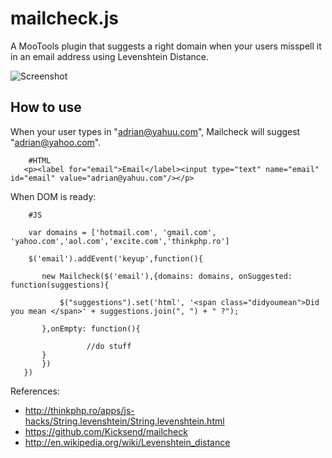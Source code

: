 mailcheck.js
============

A MooTools plugin that suggests a right domain when your users misspell it in an email address using Levenshtein Distance.

![Screenshot](http://farm8.staticflickr.com/7216/6857832762_56f14145a9.jpg)

How to use
----------

When your user types in "adrian@yahuu.com", Mailcheck will suggest "adrian@yahoo.com".

        #HTML
       <p><label for="email">Email</label><input type="text" name="email" id="email" value="adrian@yahuu.com"/></p>

When DOM is ready:

        #JS

        var domains = ['hotmail.com', 'gmail.com', 'yahoo.com','aol.com','excite.com','thinkphp.ro']
 
        $('email').addEvent('keyup',function(){

           new Mailcheck($('email'),{domains: domains, onSuggested: function(suggestions){

               $("suggestions").set('html', '<span class="didyoumean">Did you mean </span>' + suggestions.join(", ") + " ?");

           },onEmpty: function(){

                     //do stuff
           }
           })
       })

References:

- http://thinkphp.ro/apps/js-hacks/String.levenshtein/String.levenshtein.html
- https://github.com/Kicksend/mailcheck
- http://en.wikipedia.org/wiki/Levenshtein_distance
